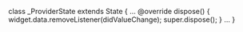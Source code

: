 class _ProviderState extends State<Provider> {
  ...
  @override
  dispose() {
    widget.data.removeListener(didValueChange);
    super.dispose();
  }
  ...
}
